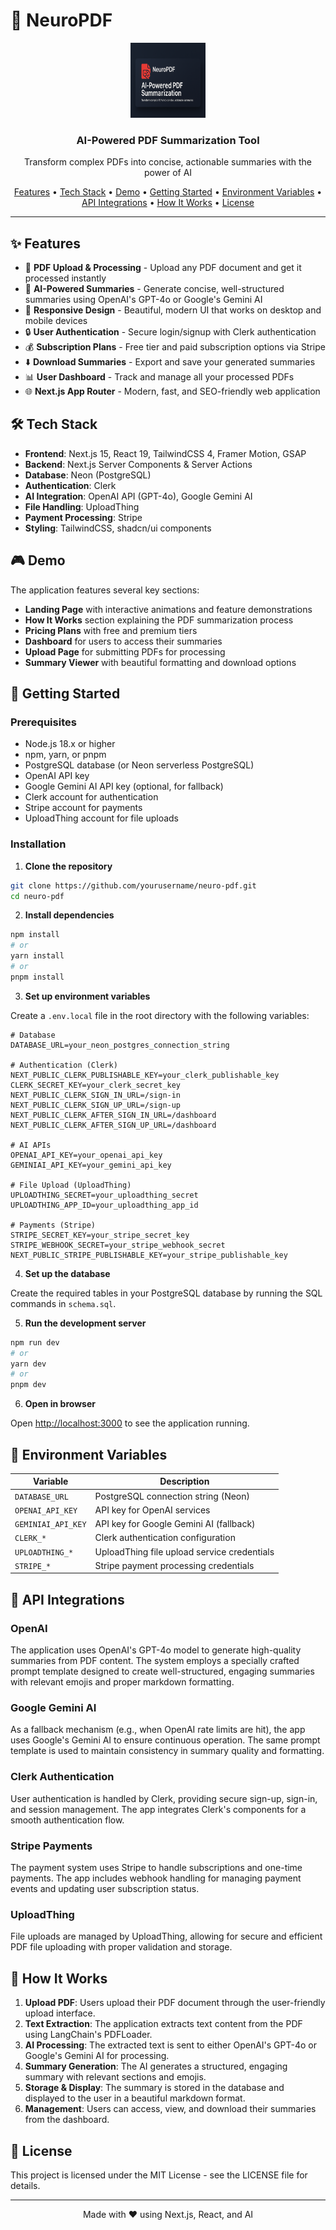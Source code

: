 # 🧠 NeuroPDF

<div align="center">
  <img src="public/neuro-pdf.png" alt="NeuroPDF Logo" width="120" height="120" />
  <h3 align="center">AI-Powered PDF Summarization Tool</h3>
  <p align="center">
    Transform complex PDFs into concise, actionable summaries with the power of AI
  </p>
  
  <p align="center">
    <a href="#features">Features</a> •
    <a href="#tech-stack">Tech Stack</a> •
    <a href="#demo">Demo</a> •
    <a href="#getting-started">Getting Started</a> •
    <a href="#environment-variables">Environment Variables</a> •
    <a href="#api-integrations">API Integrations</a> •
    <a href="#how-it-works">How It Works</a> •
    <a href="#license">License</a>
  </p>
</div>

---

## ✨ Features

- 📄 **PDF Upload & Processing** - Upload any PDF document and get it processed instantly
- 🤖 **AI-Powered Summaries** - Generate concise, well-structured summaries using OpenAI's GPT-4o or Google's Gemini AI
- 📱 **Responsive Design** - Beautiful, modern UI that works on desktop and mobile devices
- 🔒 **User Authentication** - Secure login/signup with Clerk authentication
- 💰 **Subscription Plans** - Free tier and paid subscription options via Stripe
- ⬇️ **Download Summaries** - Export and save your generated summaries
- 📊 **User Dashboard** - Track and manage all your processed PDFs
- 🌐 **Next.js App Router** - Modern, fast, and SEO-friendly web application

## 🛠️ Tech Stack

- **Frontend**: Next.js 15, React 19, TailwindCSS 4, Framer Motion, GSAP
- **Backend**: Next.js Server Components & Server Actions
- **Database**: Neon (PostgreSQL)
- **Authentication**: Clerk
- **AI Integration**: OpenAI API (GPT-4o), Google Gemini AI
- **File Handling**: UploadThing
- **Payment Processing**: Stripe
- **Styling**: TailwindCSS, shadcn/ui components

## 🎮 Demo

The application features several key sections:

- **Landing Page** with interactive animations and feature demonstrations
- **How It Works** section explaining the PDF summarization process
- **Pricing Plans** with free and premium tiers
- **Dashboard** for users to access their summaries
- **Upload Page** for submitting PDFs for processing
- **Summary Viewer** with beautiful formatting and download options

## 🚀 Getting Started

### Prerequisites

- Node.js 18.x or higher
- npm, yarn, or pnpm
- PostgreSQL database (or Neon serverless PostgreSQL)
- OpenAI API key
- Google Gemini AI API key (optional, for fallback)
- Clerk account for authentication
- Stripe account for payments
- UploadThing account for file uploads

### Installation

1. **Clone the repository**

```bash
git clone https://github.com/yourusername/neuro-pdf.git
cd neuro-pdf
```

2. **Install dependencies**

```bash
npm install
# or
yarn install
# or
pnpm install
```

3. **Set up environment variables**

Create a `.env.local` file in the root directory with the following variables:

```
# Database
DATABASE_URL=your_neon_postgres_connection_string

# Authentication (Clerk)
NEXT_PUBLIC_CLERK_PUBLISHABLE_KEY=your_clerk_publishable_key
CLERK_SECRET_KEY=your_clerk_secret_key
NEXT_PUBLIC_CLERK_SIGN_IN_URL=/sign-in
NEXT_PUBLIC_CLERK_SIGN_UP_URL=/sign-up
NEXT_PUBLIC_CLERK_AFTER_SIGN_IN_URL=/dashboard
NEXT_PUBLIC_CLERK_AFTER_SIGN_UP_URL=/dashboard

# AI APIs
OPENAI_API_KEY=your_openai_api_key
GEMINIAI_API_KEY=your_gemini_api_key

# File Upload (UploadThing)
UPLOADTHING_SECRET=your_uploadthing_secret
UPLOADTHING_APP_ID=your_uploadthing_app_id

# Payments (Stripe)
STRIPE_SECRET_KEY=your_stripe_secret_key
STRIPE_WEBHOOK_SECRET=your_stripe_webhook_secret
NEXT_PUBLIC_STRIPE_PUBLISHABLE_KEY=your_stripe_publishable_key
```

4. **Set up the database**

Create the required tables in your PostgreSQL database by running the SQL commands in `schema.sql`.

5. **Run the development server**

```bash
npm run dev
# or
yarn dev
# or
pnpm dev
```

6. **Open in browser**

Open [http://localhost:3000](http://localhost:3000) to see the application running.

## 🔑 Environment Variables

| Variable           | Description                                 |
| ------------------ | ------------------------------------------- |
| `DATABASE_URL`     | PostgreSQL connection string (Neon)         |
| `OPENAI_API_KEY`   | API key for OpenAI services                 |
| `GEMINIAI_API_KEY` | API key for Google Gemini AI (fallback)     |
| `CLERK_*`          | Clerk authentication configuration          |
| `UPLOADTHING_*`    | UploadThing file upload service credentials |
| `STRIPE_*`         | Stripe payment processing credentials       |

## 🔌 API Integrations

### OpenAI

The application uses OpenAI's GPT-4o model to generate high-quality summaries from PDF content. The system employs a specially crafted prompt template designed to create well-structured, engaging summaries with relevant emojis and proper markdown formatting.

### Google Gemini AI

As a fallback mechanism (e.g., when OpenAI rate limits are hit), the app uses Google's Gemini AI to ensure continuous operation. The same prompt template is used to maintain consistency in summary quality and formatting.

### Clerk Authentication

User authentication is handled by Clerk, providing secure sign-up, sign-in, and session management. The app integrates Clerk's components for a smooth authentication flow.

### Stripe Payments

The payment system uses Stripe to handle subscriptions and one-time payments. The app includes webhook handling for managing payment events and updating user subscription status.

### UploadThing

File uploads are managed by UploadThing, allowing for secure and efficient PDF file uploading with proper validation and storage.

## 🔄 How It Works

1. **Upload PDF**: Users upload their PDF document through the user-friendly upload interface.
2. **Text Extraction**: The application extracts text content from the PDF using LangChain's PDFLoader.
3. **AI Processing**: The extracted text is sent to either OpenAI's GPT-4o or Google's Gemini AI for processing.
4. **Summary Generation**: The AI generates a structured, engaging summary with relevant sections and emojis.
5. **Storage & Display**: The summary is stored in the database and displayed to the user in a beautiful markdown format.
6. **Management**: Users can access, view, and download their summaries from the dashboard.

## 📄 License

This project is licensed under the MIT License - see the LICENSE file for details.

---

<div align="center">
  <p>Made with ❤️ using Next.js, React, and AI</p>
</div>
